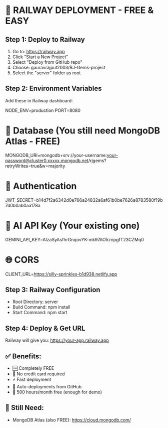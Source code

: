 # 🚀 RAILWAY DEPLOYMENT - FREE & EASY

## Step 1: Deploy to Railway
1. Go to: https://railway.app
2. Click "Start a New Project"
3. Select "Deploy from GitHub repo"
4. Choose: gauravrajput2003/RJ-Gems-project
5. Select the "server" folder as root

## Step 2: Environment Variables
Add these in Railway dashboard:

NODE_ENV=production
PORT=8080

# 🔑 Database (You still need MongoDB Atlas - FREE)
MONGODB_URI=mongodb+srv://your-username:your-password@cluster0.xxxxx.mongodb.net/rjgems?retryWrites=true&w=majority

# 🔐 Authentication  
JWT_SECRET=b14d7f2a6342d0e766a24832a6af61b0be7626a8783580f19b7d0b0ab0aa178a

# 🤖 AI API Key (Your existing one)
GEMINI_API_KEY=AIzaSyAsfhrGnqovYK-mk97AO5znpgfT23CZMq0

# 🌐 CORS
CLIENT_URL=https://silly-sprinkles-b1d938.netlify.app

## Step 3: Railway Configuration
- Root Directory: server
- Build Command: npm install
- Start Command: npm start

## Step 4: Deploy & Get URL
Railway will give you: https://your-app.railway.app

## ✅ Benefits:
- 🆓 Completely FREE
- 🚫 No credit card required  
- ⚡ Fast deployment
- 🔄 Auto-deployments from GitHub
- 💾 500 hours/month free (enough for demo)

## 🎯 Still Need:
- MongoDB Atlas (also FREE): https://cloud.mongodb.com/
